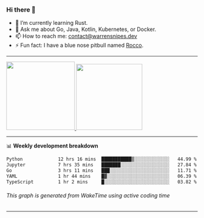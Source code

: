 ### Hi there 👋

- 🌱 I’m currently learning Rust.
- 💬 Ask me about Go, Java, Kotlin, Kubernetes, or Docker.
- 📫 How to reach me: contact@warrensnipes.dev
- ⚡ Fun fact: I have a blue nose pitbull named [Rocco](https://i.imgur.com/iLsSCKu.jpg).

-------


<a href="https://github.com/LockedThread/LockedThread">
  <img height="180em" src="https://github-readme-stats.vercel.app/api?username=LockedThread&theme=transparent&bg_color=00000000&show_icons=true&count_private=true" />
  <img height="174em" src="https://github-readme-stats.vercel.app/api/top-langs?username=LockedThread&theme=transparent&layout=compact&hide_progress=true&bg_color=00000000" />
  </a>

-------

📊 **Weekly development breakdown**
<!--START_SECTION:waka-->

```txt
Python             12 hrs 16 mins  ███████████▒░░░░░░░░░░░░░   44.99 %
Jupyter            7 hrs 35 mins   ███████░░░░░░░░░░░░░░░░░░   27.84 %
Go                 3 hrs 11 mins   ███░░░░░░░░░░░░░░░░░░░░░░   11.71 %
YAML               1 hr 44 mins    █▓░░░░░░░░░░░░░░░░░░░░░░░   06.39 %
TypeScript         1 hr 2 mins     █░░░░░░░░░░░░░░░░░░░░░░░░   03.82 %
```

<!--END_SECTION:waka-->
###### *This graph is generated from WakeTime using active coding time*
-------
